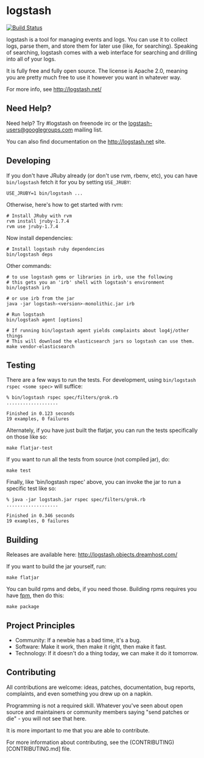 # logstash

[![Build Status](https://secure.travis-ci.org/logstash/logstash.png)](http://travis-ci.org/logstash/logstash)

logstash is a tool for managing events and logs. You can use it to collect
logs, parse them, and store them for later use (like, for searching). Speaking
of searching, logstash comes with a web interface for searching and drilling
into all of your logs.

It is fully free and fully open source. The license is Apache 2.0, meaning you
are pretty much free to use it however you want in whatever way.

For more info, see <http://logstash.net/>

## Need Help?

Need help? Try #logstash on freenode irc or the logstash-users@googlegroups.com
mailing list.

You can also find documentation on the <http://logstash.net> site.

## Developing

If you don't have JRuby already (or don't use rvm, rbenv, etc), you can have `bin/logstash` fetch it for you by setting `USE_JRUBY`:

    USE_JRUBY=1 bin/logstash ...

Otherwise, here's how to get started with rvm: 

    # Install JRuby with rvm
    rvm install jruby-1.7.4
    rvm use jruby-1.7.4

Now install dependencies:

    # Install logstash ruby dependencies
    bin/logstash deps

Other commands:

    # to use logstash gems or libraries in irb, use the following
    # this gets you an 'irb' shell with logstash's environment
    bin/logstash irb

    # or use irb from the jar
    java -jar logstash-<version>-monolithic.jar irb

    # Run logstash
    bin/logstash agent [options]
    
    # If running bin/logstash agent yields complaints about log4j/other things
    # This will download the elasticsearch jars so logstash can use them.
    make vendor-elasticsearch

## Testing

There are a few ways to run the tests. For development, using `bin/logstash
rspec <some spec>` will suffice:

    % bin/logstash rspec spec/filters/grok.rb 
    ...................

    Finished in 0.123 seconds
    19 examples, 0 failures

Alternately, if you have just built the flatjar, you can run the tests
specifically on those like so:

    make flatjar-test

If you want to run all the tests from source (not compiled jar), do:

    make test

Finally, like 'bin/logstash rspec' above, you can invoke the jar to run a
specific test like so:

    % java -jar logstash.jar rspec spec/filters/grok.rb
    ...................

    Finished in 0.346 seconds
    19 examples, 0 failures

## Building

Releases are available here: <http://logstash.objects.dreamhost.com/>

If you want to build the jar yourself, run:

    make flatjar

You can build rpms and debs, if you need those. Building rpms requires you have [fpm](github.com/jordansissel/fpm), then do this:

    make package

## Project Principles

* Community: If a newbie has a bad time, it's a bug.
* Software: Make it work, then make it right, then make it fast.
* Technology: If it doesn't do a thing today, we can make it do it tomorrow.

## Contributing

All contributions are welcome: ideas, patches, documentation, bug reports,
complaints, and even something you drew up on a napkin.

Programming is not a required skill. Whatever you've seen about open source and
maintainers or community members  saying "send patches or die" - you will not
see that here.

It is more important to me that you are able to contribute.

For more information about contributing, see the
(CONTRIBUTING)[CONTRIBUTING.md] file.
